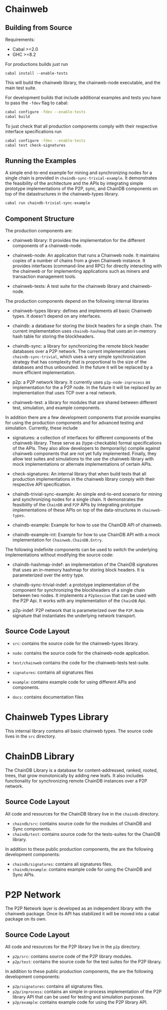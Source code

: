 # Chainweb

## Building from Source

Requirements:

*   Cabal >=2.0
*   GHC >=8.2

For productions builds just run

```
cabal install --enable-tests
```

This will build the chainweb library, the chainweb-node executable, and the main
test suite.

For development builds that include additional examples and tests you have to
pass the `-fdev` flag to cabal:

```bash
cabal configure -fdev --enable-tests
cabal build
```

To just check that all production components comply with their respective
interface specifications run

```bash
cabal configure -fdev --enable-tests
cabal test check-signatures
```

## Running the Examples

A simple end-to-end example for mining and synchronizing nodes for a single
chain is provided in `chaindb-sync-trivial-example`. It demonstrates the
feasibility of the architecture and the APIs by integrating simple prototype
implementations of the P2P, sync, and ChainDB components on top of the
datastructures in the chainweb-types library.

```bash
cabal run chaindb-trivial-sync-example
```

## Component Structure

The production components are:

*   chainweb library: It provides the implementation for the different
    components of a chainweb-node.

*   chainweb-node: An application that runs a Chainweb node. It maintains copies
    of a number of chains from a given Chainweb instance. It provides interfaces
    (command-line and RPC) for directly interacting with the chainweb or for
    implementing applications such as miners and transaction management tools.

*   chainweb-tests: A test suite for the chainweb library and chainweb-node.

The production components depend on the following internal libraries

*   chainweb-types library: defines and implements all basic Chainweb types.
    It doesn't depend on any interfaces.

*   chaindb: a database for storing the block headers for a single chain.
    The current implementation uses `chaindb-hashmap` that uses an in-memory
    hash table for storing the blockheaders.

*   chaindb-sync: a library for synchronizing the remote block header databases
    over a P2P network. The current implementation uses `chaindb-sync-trivial`,
    which uses a very simple synchronization strategy that has complexity that
    is proportional to the size of the databases and thus unbounded. In the
    future it will be replaced by a more efficient implementation.

*   p2p: a P2P network library. It currently uses `p2p-node-inprocess` as
    implementation for the a P2P node. In the future it will be replaced by an
    implementation that uses TCP over a real network.

*   chainweb-test: a library for modules that are shared between different test,
    simulation, and example components.

In addition there are a few development components that provide examples for
using the production components and for advanced testing and simulation.
Currently, these include

*   signatures: a collection of interfaces for different components of the
    chainweb library. These serve as (type-checkable) formal specifications of
    the APIs. They also allow developers to (temporarily) compile against
    chainweb components that are not yet fully implemented. Finally, they allow
    test suites and simulations to the use the chainweb library with mock
    implementations or alternate implementations of certain APIs.

*   check-signatures: An internal library that when build tests that all
    production implementations in the chainweb library comply with their
    respective API specification.

*   chaindb-trivial-sync-example: An simple end-to-end scenario for mining
    and synchronizing nodes for a single chain. It demonstrates the feasibility
    of the `ChainDB` and `P2P` APIs by integrating prototype implementations of
    these APIs on top of the data-structures in `chainweb-types`.

*   chaindb-example: Example for how to use the ChainDB API of chainweb.

*   chaindb-example-int: Example for how to use ChainDB API with a mock
    implementation for `Chainweb.ChainDB.Entry`.

The following indefinite components can be used to switch the underlying
implementations without modifying the source code:

*   chaindb-hashmap-indef: an implementation of the ChainDB signatures that uses
    an in-memory hashmap for storing block headers. It is parameterized over the
    entry type.

*   chaindb-sync-trivial-indef: a prototype implementation of the component
    for synchronizing the blockheaders of a single chain between two nodes. It
    implements a `P2pSession` that can be used with the P2P Api. It works with
    any implementation of the `ChainDB` Api.

*   p2p-indef: P2P network that is parameterized over the `P2P.Node` signature
    that instantiates the underlying network transport.

## Source Code Layout

*   `src`: contains the source code for the chainweb-types library.
*   `node`: contains the source code for the chainweb-node application.
*   `test/chainweb` contains the code for the chainweb-tests test-suite.

*   `signatures`: contains all signatures files
*   `example`: contains example code for using different APIs and components.

*   `docs`: contains documentation files

# Chainweb Types Library

This internal library contains all basic chainweb types. The source code lives
in the `src` directory.

# ChainDB Library

The ChainDB Library is a database for content-addressed, ranked, rooted, trees,
that grow monotonically by adding new leafs. It also includes functionality for
synchronizing remote ChainDB instances over a P2P network.

## Source Code Layout

All code and resources for the ChainDB library live in the `chaindb` directory.

*   `chaindb/src`: contains source code for the modules of ChainDB and Sync
    components.
*   `chaindb/test`: contains source code for the tests-suites for the
    ChainDB library.

In addition to these public production components, the are the following
development components:

*   `chaindb/signatures`: contains all signatures files.
*   `chaindb/example`: contains example code for using the ChainDB and Sync
    APIs.

# P2P Network

The P2P Network layer is developed as an independent library with the chainweb
package. Once its API has stabilized it will be moved into a cabal package on
its own.

## Source Code Layout

All code and resources for the P2P library live in the `p2p` directory.

*   `p2p/src`: contains source code of the P2P library modules.
*   `p2p/test`: contains the source code for the test suites for the P2P
    library.

In addition to these public production components, the are the following
development components:

*   `p2p/signatures`: contains all signatures files.
*   `p2p/inprocess`: contains an simple in-process implementation of the P2P
    library API that can be used for testing and simulation purposes.
*   `p2p/example`: contains example code for using the P2P library API.

